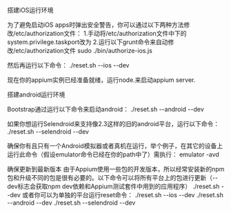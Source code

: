 搭建iOS运行环境

为了避免启动iOS apps时弹出安全警告，你可以通过以下两种方法修改/etc/authorization文件：
1.手动将/etc/authorization文件中<allow-root>下的<key>system.privilege.taskport</key>改为<true/>
2.运行以下grunt命令来自动修改/etc/authorization文件
sudo ./bin/authorize-ios.js

然后再运行以下命令：
./reset.sh --ios --dev

现在你的appium实例已经准备就绪，运行node.来启动appium server.

搭建android运行环境

Bootstrap通过运行以下命令来启动android：
./reset.sh --android --dev

如果你想运行Selendroid来支持像2.3这样的旧的android平台，运行以下命令：
./reset.sh --selendroid --dev

确保你有且只有一个Android模拟器或者真机在运行，举个例子，在其它的设备上运行此命令（假设emulator命令已经在你的path中了）需执行：
emulator -avd <MyAvdName>

确保更新到最新版本
由于Appium使用一些包的开发版本，所以经常安装新的npm包和升级不同的包是很有必要的。以下命令可以将所有平台上的包进行更新（--dev标志会获取npm dev依赖和Appium测试套件中用到的应用程序）
./reset.sh --dev
或者你可以为单独的平台运行reset命令：
./reset.sh --ios --dev
./reset.sh --android --dev
./reset.sh --selendroid --dev